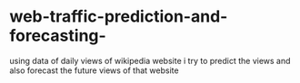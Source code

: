 # web-traffic-prediction-and-forecasting-
using data of daily views of wikipedia website i try to predict the views and also forecast the future views of that website
